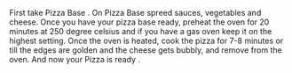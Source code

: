 First take Pizza Base .
On Pizza Base spreed sauces, vegetables and cheese.
Once you have your pizza base ready, preheat the oven for 20 minutes at 250 degree celsius and if you have a gas oven keep it on the highest setting.
Once the oven is heated, cook the pizza for 7-8 minutes or till the edges are golden and the cheese gets bubbly, and remove from the oven.
And now your Pizza is ready .